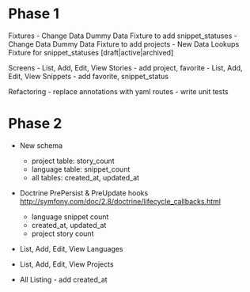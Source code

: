 
Phase 1
===
Fixtures
    - Change Data Dummy Data Fixture to add snippet_statuses
    - Change Data Dummy Data Fixture to add projects
    - New Data Lookups Fixture for snippet_statuses [draft|active|archived]

Screens
    - List, Add, Edit, View Stories - add project, favorite 
    - List, Add, Edit, View Snippets - add favorite, snippet_status

Refactoring
    - replace annotations with yaml routes
    - write unit tests

Phase 2
===
- New schema 
    - project table: story_count  
    - language table: snippet_count 
    - all tables: created_at, updated_at

- Doctrine PrePersist & PreUpdate hooks 
    http://symfony.com/doc/2.8/doctrine/lifecycle_callbacks.html
    - language snippet count    
    - created_at, updated_at    
    - project story count 

- List, Add, Edit, View Languages

- List, Add, Edit, View Projects

- All Listing - add created_at 
